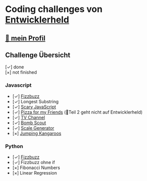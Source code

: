 # Coding challenges von [Entwicklerheld](https://platform.entwicklerheld.de/challenge?challengeFilterStateKey=all)

## [🔗 mein Profil](https://platform.entwicklerheld.de/publicprofile/437b17c4cdada3038b0d10fca874ee9d)

## Challenge Übersicht

[✓] done </br>
[×] not finished

### Javascript

- [✓] [Fizzbuzz](https://platform.entwicklerheld.de/challenge/fizzbuzz?technology=javascript)
- [✓] Longest Substring
- [✓] [Scary JavaScript](https://platform.entwicklerheld.de/challenge/scary-javascript?technology=javascript)
- [✓] [Pizza for my Friends](https://platform.entwicklerheld.de/challenge/pizza-for-my-friends-challenge?technology=javascript%2Breact) (🔺Teil 2 geht nicht auf Entwicklerheld)
- [✓] [TV Channel](https://platform.entwicklerheld.de/challenge/tv-channel?technology=javascript)
- [✓] [Bomb Scout](https://platform.entwicklerheld.de/challenge/bomb-scout?technology=javascript)
- [✓] [Scale Generator](https://platform.entwicklerheld.de/challenge/scale-generator?technology=javascript)
- [×] [Jumping Kangaroos](https://platform.entwicklerheld.de/challenge/jumping-kangaroos?technology=javascript)

### Python

- [✓] [Fizzbuzz](https://platform.entwicklerheld.de/challenge/fizzbuzz?technology=python)
- [✓] Fizzbuzz ohne if
- [×] Fibonacci Numbers
- [×] Linear Regression
